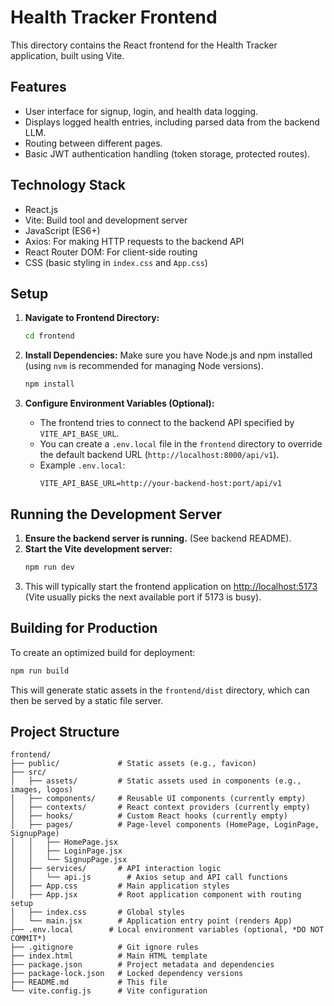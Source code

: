 # Health Tracker Frontend

This directory contains the React frontend for the Health Tracker application, built using Vite.

## Features

*   User interface for signup, login, and health data logging.
*   Displays logged health entries, including parsed data from the backend LLM.
*   Routing between different pages.
*   Basic JWT authentication handling (token storage, protected routes).

## Technology Stack

*   React.js
*   Vite: Build tool and development server
*   JavaScript (ES6+)
*   Axios: For making HTTP requests to the backend API
*   React Router DOM: For client-side routing
*   CSS (basic styling in `index.css` and `App.css`)

## Setup

1.  **Navigate to Frontend Directory:**
    ```bash
    cd frontend
    ```

2.  **Install Dependencies:**
    Make sure you have Node.js and npm installed (using `nvm` is recommended for managing Node versions).
    ```bash
    npm install
    ```

3.  **Configure Environment Variables (Optional):**
    *   The frontend tries to connect to the backend API specified by `VITE_API_BASE_URL`.
    *   You can create a `.env.local` file in the `frontend` directory to override the default backend URL (`http://localhost:8000/api/v1`).
    *   Example `.env.local`:
        ```
        VITE_API_BASE_URL=http://your-backend-host:port/api/v1
        ```

## Running the Development Server

1.  **Ensure the backend server is running.** (See backend README).
2.  **Start the Vite development server:**
    ```bash
    npm run dev
    ```
3.  This will typically start the frontend application on [http://localhost:5173](http://localhost:5173) (Vite usually picks the next available port if 5173 is busy).

## Building for Production

To create an optimized build for deployment:

```bash
npm run build
```

This will generate static assets in the `frontend/dist` directory, which can then be served by a static file server.

## Project Structure

```
frontend/
├── public/             # Static assets (e.g., favicon)
├── src/
│   ├── assets/         # Static assets used in components (e.g., images, logos)
│   ├── components/     # Reusable UI components (currently empty)
│   ├── contexts/       # React context providers (currently empty)
│   ├── hooks/          # Custom React hooks (currently empty)
│   ├── pages/          # Page-level components (HomePage, LoginPage, SignupPage)
│   │   ├── HomePage.jsx
│   │   ├── LoginPage.jsx
│   │   └── SignupPage.jsx
│   ├── services/       # API interaction logic
│   │   └── api.js        # Axios setup and API call functions
│   ├── App.css         # Main application styles
│   ├── App.jsx         # Root application component with routing setup
│   ├── index.css       # Global styles
│   └── main.jsx        # Application entry point (renders App)
├── .env.local        # Local environment variables (optional, *DO NOT COMMIT*)
├── .gitignore          # Git ignore rules
├── index.html          # Main HTML template
├── package.json        # Project metadata and dependencies
├── package-lock.json   # Locked dependency versions
├── README.md           # This file
└── vite.config.js      # Vite configuration
```
